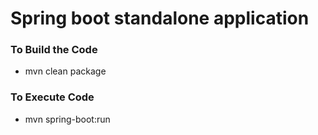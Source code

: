 # Spring boot standalone application


### To Build the Code 
* mvn clean package 


### To Execute Code 
* mvn spring-boot:run